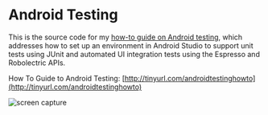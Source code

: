 # Android Testing
This is the source code for my [how-to guide on Android testing](http://tinyurl.com/androidtestinghowto), which addresses how to set up an environment in Android Studio to support unit tests using JUnit and automated UI integration tests using the Espresso and Robolectric APIs.

How To Guide to Android Testing: [http://tinyurl.com/androidtestinghowto](http://tinyurl.com/androidtestinghowto)

![screen capture](https://github.com/watsokel/android-automated-ui-testing-howto/blob/master/howto/animatedGifDemo.gif)


